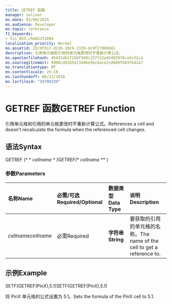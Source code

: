 ```yaml
---
title: GETREF 函数
manager: soliver
ms.date: 03/09/2015
ms.audience: Developer
ms.topic: reference
f1_keywords:
- Vis_DSS.chm82251884
localization_priority: Normal
ms.assetid: 25c9f817-d22b-28c9-1339-dc9f27d0dd41
description: 引用单元格和引用的单元格更改时不重新计算公式。
ms.openlocfilehash: 454314b1f156f560c237f22a45492978ca3c31ca
ms.sourcegitcommit: 9d60cd82b5413446e5bc8ace2cd689f683fb41a7
ms.translationtype: MT
ms.contentlocale: zh-CN
ms.lasthandoff: 06/11/2018
ms.locfileid: "19780339"
---
```

# <a name="getref-function"></a><span data-ttu-id="86bff-103">GETREF 函数</span><span class="sxs-lookup"><span data-stu-id="86bff-103">GETREF Function</span></span>

<span data-ttu-id="86bff-104">引用单元格和引用的单元格更改时不重新计算公式。</span><span class="sxs-lookup"><span data-stu-id="86bff-104">References a cell and doesn't recalculate the formula when the referenced cell changes.</span></span>
  
## <a name="syntax"></a><span data-ttu-id="86bff-105">语法</span><span class="sxs-lookup"><span data-stu-id="86bff-105">Syntax</span></span>

<span data-ttu-id="86bff-106">GETREF (* * *cellname* * *)</span><span class="sxs-lookup"><span data-stu-id="86bff-106">GETREF(** *cellname* ** )</span></span> 
  
### <a name="parameters"></a><span data-ttu-id="86bff-107">参数</span><span class="sxs-lookup"><span data-stu-id="86bff-107">Parameters</span></span>

|<span data-ttu-id="86bff-108">**名称**</span><span class="sxs-lookup"><span data-stu-id="86bff-108">**Name**</span></span>|<span data-ttu-id="86bff-109">**必需/可选**</span><span class="sxs-lookup"><span data-stu-id="86bff-109">**Required/Optional**</span></span>|<span data-ttu-id="86bff-110">**数据类型**</span><span class="sxs-lookup"><span data-stu-id="86bff-110">**Data Type**</span></span>|<span data-ttu-id="86bff-111">**说明**</span><span class="sxs-lookup"><span data-stu-id="86bff-111">**Description**</span></span>|
|:-----|:-----|:-----|:-----|
| <span data-ttu-id="86bff-112">_cellname_</span><span class="sxs-lookup"><span data-stu-id="86bff-112">_cellname_</span></span> <br/> |<span data-ttu-id="86bff-113">必需</span><span class="sxs-lookup"><span data-stu-id="86bff-113">Required</span></span>  <br/> |<span data-ttu-id="86bff-114">**字符串**</span><span class="sxs-lookup"><span data-stu-id="86bff-114">**String**</span></span> <br/> |<span data-ttu-id="86bff-115">要获取的引用的单元格的名称。</span><span class="sxs-lookup"><span data-stu-id="86bff-115">The name of the cell to get a reference to.</span></span>  <br/> |
   
## <a name="example"></a><span data-ttu-id="86bff-116">示例</span><span class="sxs-lookup"><span data-stu-id="86bff-116">Example</span></span>

<span data-ttu-id="86bff-117">SETF(GETREF(PinX),5.1)</span><span class="sxs-lookup"><span data-stu-id="86bff-117">SETF(GETREF(PinX),5.1)</span></span> 
  
<span data-ttu-id="86bff-118">将 PinX 单元格的公式设置为 5.1。</span><span class="sxs-lookup"><span data-stu-id="86bff-118">Sets the formula of the PinX cell to 5.1.</span></span> 
  

